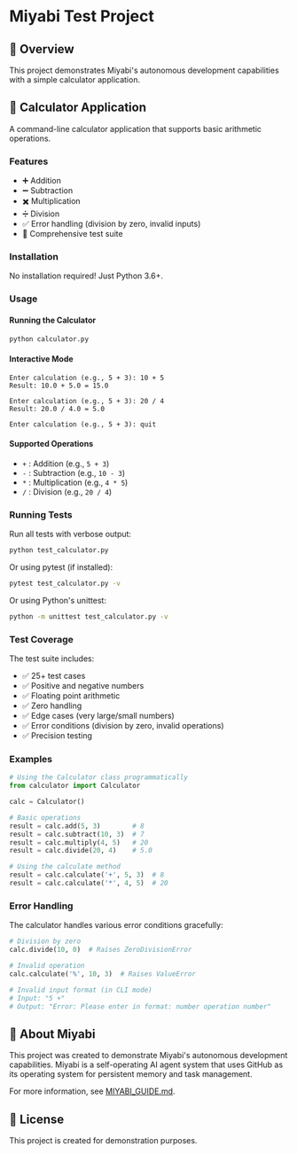 # Miyabi Test Project

## 📝 Overview
This project demonstrates Miyabi's autonomous development capabilities with a simple calculator application.

## 🧮 Calculator Application

A command-line calculator application that supports basic arithmetic operations.

### Features
- ➕ Addition
- ➖ Subtraction
- ✖️ Multiplication
- ➗ Division
- ✅ Error handling (division by zero, invalid inputs)
- 🧪 Comprehensive test suite

### Installation

No installation required! Just Python 3.6+.

### Usage

#### Running the Calculator

```bash
python calculator.py
```

#### Interactive Mode

```
Enter calculation (e.g., 5 + 3): 10 + 5
Result: 10.0 + 5.0 = 15.0

Enter calculation (e.g., 5 + 3): 20 / 4
Result: 20.0 / 4.0 = 5.0

Enter calculation (e.g., 5 + 3): quit
```

#### Supported Operations

- `+` : Addition (e.g., `5 + 3`)
- `-` : Subtraction (e.g., `10 - 3`)
- `*` : Multiplication (e.g., `4 * 5`)
- `/` : Division (e.g., `20 / 4`)

### Running Tests

Run all tests with verbose output:

```bash
python test_calculator.py
```

Or using pytest (if installed):

```bash
pytest test_calculator.py -v
```

Or using Python's unittest:

```bash
python -m unittest test_calculator.py -v
```

### Test Coverage

The test suite includes:
- ✅ 25+ test cases
- ✅ Positive and negative numbers
- ✅ Floating point arithmetic
- ✅ Zero handling
- ✅ Edge cases (very large/small numbers)
- ✅ Error conditions (division by zero, invalid operations)
- ✅ Precision testing

### Examples

```python
# Using the Calculator class programmatically
from calculator import Calculator

calc = Calculator()

# Basic operations
result = calc.add(5, 3)        # 8
result = calc.subtract(10, 3)  # 7
result = calc.multiply(4, 5)   # 20
result = calc.divide(20, 4)    # 5.0

# Using the calculate method
result = calc.calculate('+', 5, 3)  # 8
result = calc.calculate('*', 4, 5)  # 20
```

### Error Handling

The calculator handles various error conditions gracefully:

```python
# Division by zero
calc.divide(10, 0)  # Raises ZeroDivisionError

# Invalid operation
calc.calculate('%', 10, 3)  # Raises ValueError

# Invalid input format (in CLI mode)
# Input: "5 +"
# Output: "Error: Please enter in format: number operation number"
```

## 🌸 About Miyabi

This project was created to demonstrate Miyabi's autonomous development capabilities. Miyabi is a self-operating AI agent system that uses GitHub as its operating system for persistent memory and task management.

For more information, see [MIYABI_GUIDE.md](MIYABI_GUIDE.md).

## 📄 License

This project is created for demonstration purposes.
